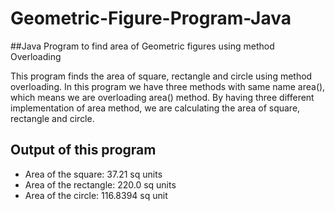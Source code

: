 # Geometric-Figure-Program-Java

##Java Program to find area of Geometric figures using method Overloading

This program finds the area of square, rectangle and circle using method overloading. In this program we have three methods with same name area(), which means we are overloading area() method. By having three different implementation of area method, we are calculating the area of square, rectangle and circle.

## Output of this program

- Area of the square: 37.21 sq units
- Area of the rectangle: 220.0 sq units
- Area of the circle: 116.8394 sq unit
